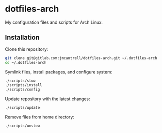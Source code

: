 # dotfiles-arch

My configuration files and scripts for Arch Linux.

## Installation

Clone this repository:

```sh
git clone git@gitlab.com:jmcantrell/dotfiles-arch.git ~/.dotfiles-arch
cd ~/.dotfiles-arch
```

Symlink files, install packages, and configure system:

```sh
./scripts/stow
./scripts/install
./scripts/config
```

Update repository with the latest changes:

```sh
./scripts/update
```

Remove files from home directory:

```sh
./scripts/unstow
```
